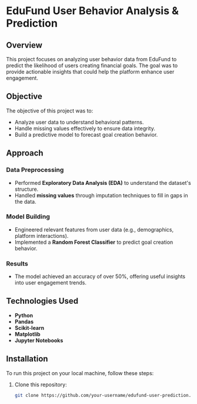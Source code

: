 # EduFund User Behavior Analysis & Prediction

## Overview
This project focuses on analyzing user behavior data from EduFund to predict the likelihood of users creating financial goals. The goal was to provide actionable insights that could help the platform enhance user engagement.

## Objective
The objective of this project was to:
- Analyze user data to understand behavioral patterns.
- Handle missing values effectively to ensure data integrity.
- Build a predictive model to forecast goal creation behavior.

## Approach
### Data Preprocessing
- Performed **Exploratory Data Analysis (EDA)** to understand the dataset's structure.
- Handled **missing values** through imputation techniques to fill in gaps in the data.

### Model Building
- Engineered relevant features from user data (e.g., demographics, platform interactions).
- Implemented a **Random Forest Classifier** to predict goal creation behavior.

### Results
- The model achieved an accuracy of over 50%, offering useful insights into user engagement trends.

## Technologies Used
- **Python**
- **Pandas**
- **Scikit-learn**
- **Matplotlib**
- **Jupyter Notebooks**

## Installation
To run this project on your local machine, follow these steps:

1. Clone this repository:
   ```bash
   git clone https://github.com/your-username/edufund-user-prediction.git
